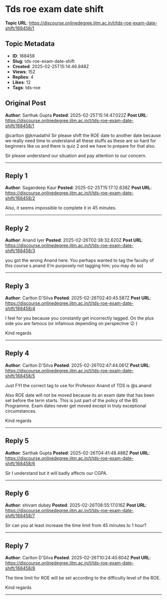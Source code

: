 # Tds roe exam date shift

**Topic URL**: https://discourse.onlinedegree.iitm.ac.in/t/tds-roe-exam-date-shift/168458/1

## Topic Metadata
- **ID**: 168458
- **Slug**: tds-roe-exam-date-shift
- **Created**: 2025-02-25T15:14:46.948Z
- **Views**: 152
- **Replies**: 4
- **Likes**: 12
- **Tags**: tds-roe

## Original Post
**Author**: Sarthak Gupta 
**Posted**: 2025-02-25T15:14:47.022Z
**Post URL**: https://discourse.onlinedegree.iitm.ac.in/t/tds-roe-exam-date-shift/168458/1

@carlton @jkmadathil Sir please shift the ROE date to another date because we really need time to understand all these stuffs as these are so hard for beginners like us and there is quiz 2 and we have to prepare for that also.

Sir please understand our situation and pay attention to our concern.

---

## Reply 1
**Author**: Sagandeep Kaur
**Posted**: 2025-02-25T15:17:12.638Z
**Post URL**: https://discourse.onlinedegree.iitm.ac.in/t/tds-roe-exam-date-shift/168458/2

Also, it seems impossible to complete it in 45 minutes.

---

## Reply 2
**Author**: Anand Iyer
**Posted**: 2025-02-26T02:38:32.620Z
**Post URL**: https://discourse.onlinedegree.iitm.ac.in/t/tds-roe-exam-date-shift/168458/3

you got the wrong Anand here.  You perhaps wanted to tag the faculty of this course s.anand (I’m purposely not tagging him; you may do so)

---

## Reply 3
**Author**: Carlton D'Silva
**Posted**: 2025-02-26T02:40:45.587Z
**Post URL**: https://discourse.onlinedegree.iitm.ac.in/t/tds-roe-exam-date-shift/168458/4

I feel for you because you constantly get incorrectly tagged. On the plus side you are famous (or infamous depending on perspective  :wink:  )

Kind regards

---

## Reply 4
**Author**: Carlton D'Silva
**Posted**: 2025-02-26T02:47:44.061Z
**Post URL**: https://discourse.onlinedegree.iitm.ac.in/t/tds-roe-exam-date-shift/168458/5

Just FYI the correct tag to use for Professor Anand of TDS is @s.anand

Also ROE date will not be moved because its an exam date that has been set before the term starts. This is just part of the policy of the BS Programme. Exam dates never get moved except in truly exceptional circumstances.

Kind regards

---

## Reply 5
**Author**: Sarthak Gupta 
**Posted**: 2025-02-26T04:41:48.488Z
**Post URL**: https://discourse.onlinedegree.iitm.ac.in/t/tds-roe-exam-date-shift/168458/6

Sir I understand but it will badly affects our CGPA.

---

## Reply 6
**Author**: shivam dubey
**Posted**: 2025-02-26T08:55:17.016Z
**Post URL**: https://discourse.onlinedegree.iitm.ac.in/t/tds-roe-exam-date-shift/168458/7

Sir can you at least increase the time limit from 45 minutes to 1 hour?

---

## Reply 7
**Author**: Carlton D'Silva
**Posted**: 2025-02-26T10:24:40.604Z
**Post URL**: https://discourse.onlinedegree.iitm.ac.in/t/tds-roe-exam-date-shift/168458/8

The time limit for ROE will be set according to the difficulty level of the ROE.

Kind regards

---
